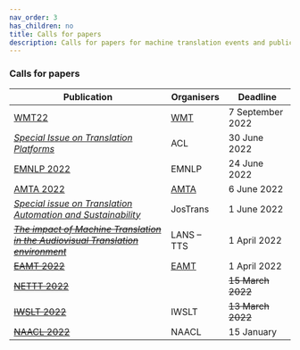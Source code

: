 ```yaml
---
nav_order: 3
has_children: no
title: Calls for papers
description: Calls for papers for machine translation events and publications
---
```


### Calls for papers

| Publication | Organisers | Deadline |
| --- | --- | --- |
| [WMT22](/events/wmt22.md) | [WMT](/../events/wmt.md) | 7 September 2022 |
| [*Special Issue on Translation Platforms*](https://www.aclweb.org/portal/content/special-issue-translation-platforms) | ACL | 30 June 2022 |
| [EMNLP 2022](https://2022.emnlp.org/calls/papers/Overview) | EMNLP | 24 June 2022 |
| [AMTA 2022](/events/amta2022.md) | [AMTA](../associations/amta.md) | 6 June 2022 |
| [*Special issue on Translation Automation and Sustainability*](https://jostrans.org/2b.3%20Jostrans%20SI%2041.pdf) | JosTrans | 1 June 2022 |
| [~~*The impact of Machine Translation in the Audiovisual Translation environment*~~](https://lans-tts.uantwerpen.be/index.php/LANS-TTS/announcement/view/21) | LANS – TTS | 1 April 2022 |
| [~~EAMT 2022~~](/events/eamt2022.md) | [EAMT](../associations/eamt.md) | 1 April 2022 |
| [~~NETTT 2022~~](/events/nettt2022.md) | | ~~15 March 2022~~ |
| [~~IWSLT 2022~~](/events/iwslt2022.md) | IWSLT | ~~13 March 2022~~ |
| [~~NAACL 2022~~](https://2022.naacl.org/calls/papers/#paper-submission-details) | NAACL | 15 January |
